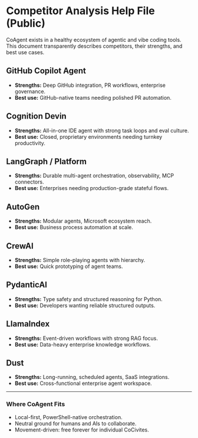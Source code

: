 # Competitor Analysis Help File (Public)

CoAgent exists in a healthy ecosystem of agentic and vibe coding tools.  
This document transparently describes competitors, their strengths, and best use cases.

## GitHub Copilot Agent
- **Strengths:** Deep GitHub integration, PR workflows, enterprise governance.
- **Best use:** GitHub-native teams needing polished PR automation.

## Cognition Devin
- **Strengths:** All-in-one IDE agent with strong task loops and eval culture.
- **Best use:** Closed, proprietary environments needing turnkey productivity.

## LangGraph / Platform
- **Strengths:** Durable multi-agent orchestration, observability, MCP connectors.
- **Best use:** Enterprises needing production-grade stateful flows.

## AutoGen
- **Strengths:** Modular agents, Microsoft ecosystem reach.
- **Best use:** Business process automation at scale.

## CrewAI
- **Strengths:** Simple role-playing agents with hierarchy.
- **Best use:** Quick prototyping of agent teams.

## PydanticAI
- **Strengths:** Type safety and structured reasoning for Python.
- **Best use:** Developers wanting reliable structured outputs.

## LlamaIndex
- **Strengths:** Event-driven workflows with strong RAG focus.
- **Best use:** Data-heavy enterprise knowledge workflows.

## Dust
- **Strengths:** Long-running, scheduled agents, SaaS integrations.
- **Best use:** Cross-functional enterprise agent workspace.

---

### Where CoAgent Fits
- Local-first, PowerShell-native orchestration.
- Neutral ground for humans and AIs to collaborate.
- Movement-driven: free forever for individual CoCivites.
